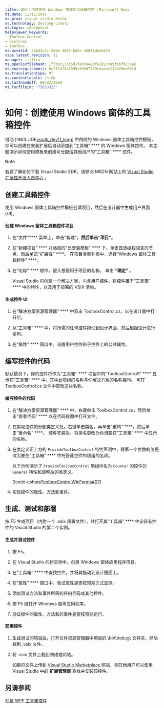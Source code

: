 ```yaml
---
title: 如何：创建使用 Windows 窗体的工具箱控件 |Microsoft Docs
ms.date: 11/15/2016
ms.prod: visual-studio-dev14
ms.technology: devlang-csharp
ms.topic: conceptual
helpviewer_keywords:
- Toolbox control
- winforms
- toolbox
ms.assetid: abbd3c3c-3a6e-4539-bd6c-a5891dead234
caps.latest.revision: 12
manager: jillfra
ms.openlocfilehash: 1f3b0c173d5d1f4b3642bf61d2cca9fb6fd231e6
ms.sourcegitcommit: 6cfffa72af599a9d667249caaaa411bb28ea69fd
ms.translationtype: MT
ms.contentlocale: zh-CN
ms.lasthandoff: 09/02/2020
ms.locfileid: "75850325"
---
```

# <a name="how-to-create-a-toolbox-control-that-uses-windows-forms"></a>如何：创建使用 Windows 窗体的工具箱控件
借助 [!INCLUDE[vssdk_dev11_long](../includes/vssdk-dev11-long-md.md)] 中内附的 Windows 窗体工具箱控件模板，你可以创建在安装扩展后自动添加到“工具箱” **** 的 Windows 窗体控件。 本主题演示如何使用模板来创建可分配给其他用户的“工具箱” **** 控件。  
  
> [!NOTE]
> 若要了解如何下载 Visual Studio SDK，请参阅 MSDN 网站上的 [Visual Studio 扩展性开发人员中心](https://msdn.microsoft.com/vsx/default.aspx) 。  
  
## <a name="creating-a-toolbox-control"></a>创建工具箱控件  
 使用 Windows 窗体工具箱控件模板创建项目，然后在设计器中生成用户界面 (UI)。  
  
#### <a name="to-create-a-windows-forms-toolbox-control-project"></a>创建 Windows 窗体工具箱控件项目  
  
1. 在“文件”**** 菜单上，单击“新建”****，然后单击“项目”****。  
  
2. 在“新建项目” **** 对话框的“已安装模板” **** 下，单击首选编程语言的节点，然后单击“扩展性” ****。 在项目类型列表中，选择“Windows 窗体工具箱控件” ****。  
  
3. 在“名称” **** 框中，键入想要用于项目的名称。 单击 **“确定”** 。  
  
     Visual Studio 将创建一个解决方案，内含用户控件、将控件置于“工具箱” **** 中的特性，以及用于部署的 VSIX 清单。  
  
#### <a name="to-build-the-control-ui"></a>生成控件 UI  
  
1. 在“解决方案资源管理器” **** 中双击 ToolboxControl.cs，以在设计器中打开它。  
  
2. 从“工具箱” **** 中，将所需的任何控件拖动到设计界面，然后根据设计进行排列。  
  
3. 在“属性” **** 窗口中，设置用户控件和子控件上的公共属性。  
  
## <a name="coding-the-control"></a>编写控件的代码  
 默认情况下，你的控件将作为“工具箱” **** 项组中的“ToolboxControl1” **** 显示在“工具箱” **** 中，其中此项组的名称与你解决方案的名称相同。 可在 ToolboxControl.cs 文件中更改这些名称。  
  
#### <a name="to-code-the-control"></a>编写控件的代码  
  
1. 在“解决方案资源管理器” **** 中，右键单击 ToolboxControl.cs，然后单击“查看代码” **** 以在代码视图中打开文件。  
  
2. 在实现控件的分部类定义处，右键单击类名，再单击“重构” ****，然后单击“重命名” ****。 控件安装后，将类名更改为你想要在“工具箱” **** 中显示的名称。  
  
3. 在类定义正上方的 `ProvideToolboxControl` 特性声明中，将第一个参数的值更改为要在“工具箱” **** 中托管此控件的项组的名称。  
  
     以下示例演示了 `ProvideToolboxControl` 项组中名为 `Counter` 的控件的 `General` 特性和调整后的类定义。  
  
     [!code-csharp[ToolboxControlWinForms#07](../snippets/csharp/VS_Snippets_VSSDK/toolboxcontrolwinforms/cs/toolboxcontrol.cs#07)]  
  
4. 实现控件的属性、方法和事件。  
  
## <a name="building-testing-and-deployment"></a>生成、测试和部署  
 按 F5 生成项目（内附一个 .vsix 部署文件），并打开其“工具箱” **** 中安装有控件的 Visual Studio 的第二个实例。  
  
#### <a name="to-build-and-test-the-control"></a>生成并测试控件  
  
1. 按 F5。  
  
2. 在 Visual Studio 的新实例中，创建 Windows 窗体应用程序项目。  
  
3. 在“工具箱” **** 中查找控件，并将其拖动到设计图面上。  
  
4. 在“属性” **** 窗口中，验证属性是否按预期方式显示。  
  
5. 添加测试方法和事件所需的任何代码或其他控件。  
  
6. 按 F5 键打开 Windows 窗体应用程序。  
  
7. 验证控件的属性、方法和的事件是否按预期运行。  
  
#### <a name="to-deploy-the-control"></a>部署控件  
  
1. 生成测试的项目后，打开文件资源管理器中项目的 \bin\debug\ 文件夹，然后找到 .vsix 文件。  
  
2. 将 .vsix 文件上载到网络或网站。  
  
     如果将文件上传到 [Visual Studio Marketplace](https://marketplace.visualstudio.com/) 网站，则其他用户可以使用 Visual Studio 中的 **扩展管理器** 查找并安装该控件。  
  
## <a name="see-also"></a>另请参阅  
 [创建 WPF 工具箱控件](../extensibility/creating-a-wpf-toolbox-control.md)
